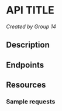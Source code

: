 # API TITLE
*Created by Group 14*

## Description

## Endpoints

## Resources

### Sample requests

